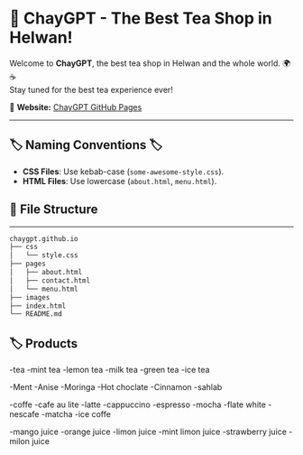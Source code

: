 # 🏡 ChayGPT - The Best Tea Shop in Helwan!  
Welcome to **ChayGPT**, the best tea shop in Helwan and the whole world. 🌍☕  
Stay tuned for the best tea experience ever!  

📌 **Website:** [ChayGPT GitHub Pages](https://adham-khairy.github.io/chaygpt.github.io/)  

---
## 🏷️ Naming Conventions 🏷️  
- **CSS Files**: Use kebab-case (`some-awesome-style.css`).  
- **HTML Files**: Use lowercase (`about.html`, `menu.html`).  
## 📂 File Structure  
---
```bash
chaygpt.github.io
├── css
│   └── style.css
├── pages
│   ├── about.html
│   ├── contact.html
│   └── menu.html
├── images
├── index.html
└── README.md
```
## 🏷️ Products
-tea
-mint tea
-lemon tea
-milk tea
-green tea
-ice tea

-Ment
-Anise
-Moringa
-Hot choclate
-Cinnamon
-sahlab

-coffe
-cafe au lite
-latte
-cappuccino
-espresso
-mocha
-flate white
-nescafe
-matcha
-ice coffe

 -mango juice
 -orange juice
 -limon juice
 -mint limon juice
 -strawberry juice
 -milon juice
 
 

